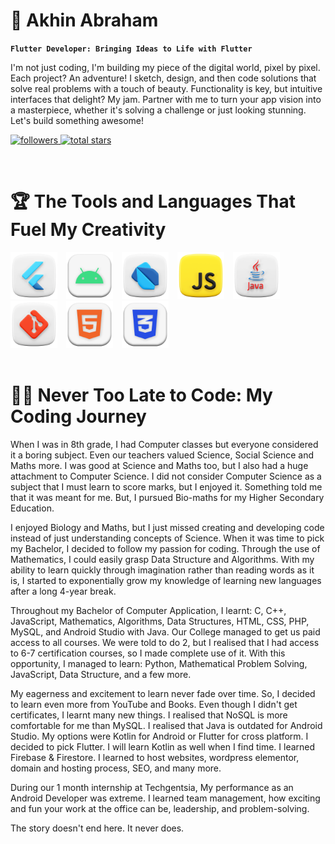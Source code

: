 <html>
   <body>
         <div>
   <h1>🎯 Akhin Abraham</h1>

**`Flutter Developer: Bringing Ideas to Life with Flutter`**

I'm not just coding, I'm building my piece of the digital world, pixel by pixel. Each project? An adventure! I sketch, design, and then code solutions that solve real problems with a touch of beauty. Functionality is key, but intuitive interfaces that delight? My jam. Partner with me to turn your app vision into a masterpiece, whether it's solving a challenge or just looking stunning. Let's build something awesome!

   <p align="left">
      <a href="https://github.com/theakhinabraham?tab=followers">
         <img alt="followers" title="Follow me on Github" src="https://custom-icon-badges.demolab.com/github/followers/theakhinabraham?color=B9FBFF&labelColor=B9FBFF&style=for-the-badge&logo=person-add&label=Follow&logoColor=black"/>
      </a>
      <a href="https://github.com/theakhinabraham?tab=repositories&sort=stargazers">
         <img alt="total stars" title="Total stars on GitHub" src="https://custom-icon-badges.demolab.com/github/stars/theakhinabraham?color=B9FBFF&style=for-the-badge&labelColor=000000&logo=star"/>
      </a>
   </p>
<br>
</div>

<div>
   <h1>🏆 The Tools and Languages That Fuel My Creativity</h1>
   <img alt="Flutter" height=75px style="padding-right:10px;" src="/img/Flutter.png"/>
   <img alt="Android" height=75px style="padding-right:10px;" src="/img/Android.png"/>
   <img alt="Dart" height=75px style="padding-right:10px;" src="/img/Dart.png"/>
   <img alt="JavaScript" height=75px style="padding-right:10px;" src="/img/JavaScript.png"/>
   <img alt="Java" height=75px style="padding-right:10px;" src="/img/Java.png"/>
   <img alt="Git" height=75px style="padding-right:10px;" src="/img/Git.png"/>
   <img alt="HTML" height=75px style="padding-right:10px;" src="/img/HTML.png"/>
   <img alt="CSS" height=75px style="padding-right:10px;" src="/img/CSS.png"/>
   <br>
   <br>  
</div>    

<div>
   <h1>👨‍🚀 Never Too Late to Code: My Coding Journey</h1>

When I was in 8th grade, I had Computer classes but everyone considered it a boring subject. Even our teachers valued Science, Social Science and Maths more. I was good at Science and Maths too, but I also had a huge attachment to Computer Science. I did not consider Computer Science as a subject that I must learn to score marks, but I enjoyed it. Something told me that it was meant for me. But, I pursued Bio-maths for my Higher Secondary Education.

I enjoyed Biology and Maths, but I just missed creating and developing code instead of just understanding concepts of Science. When it was time to pick my Bachelor, I decided to follow my passion for coding. Through the use of Mathematics, I could easily grasp Data Structure and Algorithms. With my ability to learn quickly through imagination rather than reading words as it is, I started to exponentially grow my knowledge of learning new languages after a long 4-year break.

Throughout my Bachelor of Computer Application, I learnt: C, C++, JavaScript, Mathematics, Algorithms, Data Structures, HTML, CSS, PHP, MySQL, and Android Studio with Java. Our College managed to get us paid access to all courses. We were told to do 2, but I realised that I had access to 6-7 certification courses, so I made complete use of it. With this opportunity, I managed to learn: Python, Mathematical Problem Solving, JavaScript, Data Structure, and a few more.

My eagerness and excitement to learn never fade over time. So, I decided to learn even more from YouTube and Books. Even though I didn't get certificates, I learnt many new things. I realised that NoSQL is more comfortable for me than MySQL. I realised that Java is outdated for Android Studio. My options were Kotlin for Android or Flutter for cross platform. I decided to pick Flutter. I will learn Kotlin as well when I find time. I learned Firebase & Firestore. I learned to host websites, wordpress elementor, domain and hosting process, SEO, and many more.

During our 1 month internship at Techgentsia, My performance as an Android Developer was extreme. I learned team management, how exciting and fun your work at the office can be, leadership, and problem-solving.

The story doesn't end here. It never does.
</div>
   </body>
</html>
